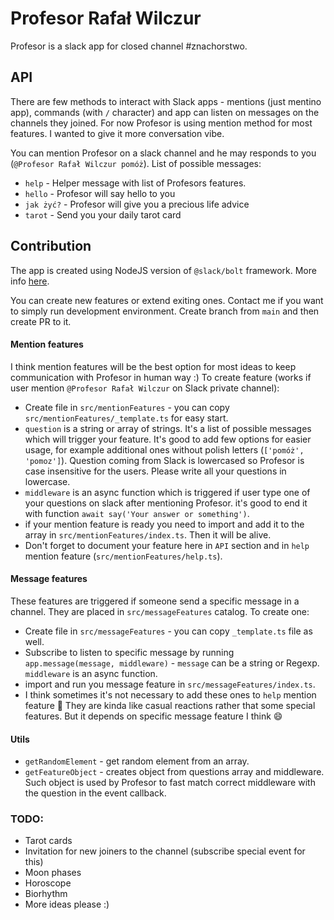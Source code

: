 # Profesor Rafał Wilczur

Profesor is a slack app for closed channel #znachorstwo.

## API

There are few methods to interact with Slack apps - mentions (just mentino app), commands (with `/` character) and app can listen on messages on the channels they joined. For now Profesor is using mention method for most features. I wanted to give it more conversation vibe.

You can mention Profesor on a slack channel and he may responds to you (`@Profesor Rafał Wilczur pomóż`). List of possible messages:

- `help` - Helper message with list of Profesors features.
- `hello` - Profesor will say hello to you
- `jak żyć?` - Profesor will give you a precious life advice
- `tarot` - Send you your daily tarot card

## Contribution

The app is created using NodeJS version of `@slack/bolt` framework. More info [here](https://slack.dev/bolt-js/tutorial/getting-started).

You can create new features or extend exiting ones. Contact me if you want to simply run development environment. Create branch from `main` and then create PR to it.

#### Mention features

I think mention features will be the best option for most ideas to keep communication with Profesor in human way :)
To create feature (works if user mention `@Profesor Rafał Wilczur` on Slack private channel):

- Create file in `src/mentionFeatures` - you can copy `src/mentionFeatures/_template.ts` for easy start.
- `question` is a string or array of strings. It's a list of possible messages which will trigger your feature. It's good to add few options for easier usage, for example additional ones without polish letters (`['pomóż', 'pomoz']`). Question coming from Slack is lowercased so Profesor is case insensitive for the users. Please write all your questions in lowercase.
- `middleware` is an async function which is triggered if user type one of your questions on slack after mentioning Profesor. it's good to end it with function `await say('Your answer or something')`.
- if your mention feature is ready you need to import and add it to the array in `src/mentionFeatures/index.ts`. Then it will be alive.
- Don't forget to document your feature here in `API` section and in `help` mention feature (`src/mentionFeatures/help.ts`).

#### Message features

These features are triggered if someone send a specific message in a channel. They are placed in `src/messageFeatures` catalog. To create one:

- Create file in `src/messageFeatures` - you can copy `_template.ts` file as well.
- Subscribe to listen to specific message by running `app.message(message, middleware)` - `message` can be a string or Regexp. `middleware` is an async function.
- import and run you message feature in `src/messageFeatures/index.ts`.
- I think sometimes it's not necessary to add these ones to `help` mention feature :thinking: They are kinda like casual reactions rather that some special features. But it depends on specific message feature I think :smile:

#### Utils

- `getRandomElement` - get random element from an array.
- `getFeatureObject` - creates object from questions array and middleware. Such object is used by Profesor to fast match correct middleware with the question in the event callback.

### TODO:

- Tarot cards
- Invitation for new joiners to the channel (subscribe special event for this)
- Moon phases
- Horoscope
- Biorhythm
- More ideas please :)
